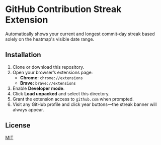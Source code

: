 # GitHub Contribution Streak Extension

Automatically shows your current and longest commit-day streak based solely on the heatmap's visible date range.

## Installation

1. Clone or download this repository.
2. Open your browser’s extensions page:
   - **Chrome:** `chrome://extensions`
   - **Brave:** `brave://extensions`
3. Enable **Developer mode**.
4. Click **Load unpacked** and select this directory.
5. Grant the extension access to `github.com` when prompted.
6. Visit any GitHub profile and click year buttons—the streak banner will always appear.

## License

[MIT](LICENSE)
